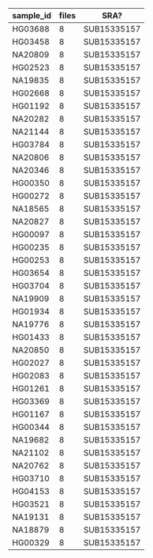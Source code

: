| sample_id | files | SRA? |
| --- | --- | --- |
| HG03688 | 8 | SUB15335157 |
| HG03458 | 8 | SUB15335157 |
| NA20809 | 8 | SUB15335157 |
| HG02523 | 8 | SUB15335157 |
| NA19835 | 8 | SUB15335157 |
| HG02668 | 8 | SUB15335157 |
| HG01192 | 8 | SUB15335157 |
| NA20282 | 8 | SUB15335157 |
| NA21144 | 8 | SUB15335157 |
| HG03784 | 8 | SUB15335157 |
| NA20806 | 8 | SUB15335157 |
| NA20346 | 8 | SUB15335157 |
| HG00350 | 8 | SUB15335157 |
| HG00272 | 8 | SUB15335157 |
| NA18565 | 8 | SUB15335157 |
| NA20827 | 8 | SUB15335157 |
| HG00097 | 8 | SUB15335157 |
| HG00235 | 8 | SUB15335157 |
| HG00253 | 8 | SUB15335157 |
| HG03654 | 8 | SUB15335157 |
| HG03704 | 8 | SUB15335157 |
| NA19909 | 8 | SUB15335157 |
| HG01934 | 8 | SUB15335157 |
| NA19776 | 8 | SUB15335157 |
| HG01433 | 8 | SUB15335157 |
| NA20850 | 8 | SUB15335157 |
| HG02027 | 8 | SUB15335157 |
| HG02083 | 8 | SUB15335157 |
| HG01261 | 8 | SUB15335157 |
| HG03369 | 8 | SUB15335157 |
| HG01167 | 8 | SUB15335157 |
| HG00344 | 8 | SUB15335157 |
| NA19682 | 8 | SUB15335157 |
| NA21102 | 8 | SUB15335157 |
| NA20762 | 8 | SUB15335157 |
| HG03710 | 8 | SUB15335157 |
| HG04153 | 8 | SUB15335157 |
| HG03521 | 8 | SUB15335157 |
| NA19131 | 8 | SUB15335157 |
| NA18879 | 8 | SUB15335157 |
| HG00329 | 8 | SUB15335157 |
